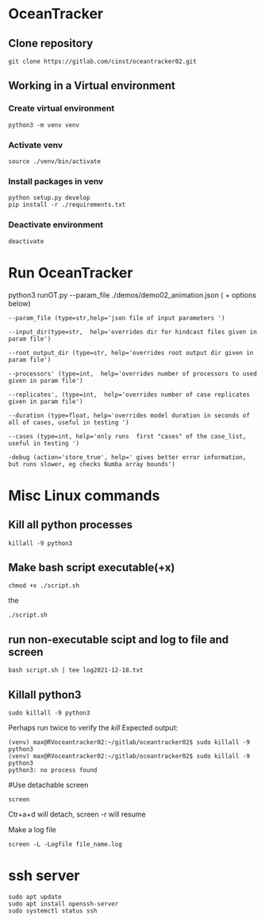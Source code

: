# OceanTracker

## Clone repository
```
git clone https://gitlab.com/cinst/oceantracker02.git
```

## Working in a Virtual environment

### Create virtual environment
```
python3 -m venv venv
```

### Activate venv
```
source ./venv/bin/activate
```

### Install packages in venv
```
python setup.py develop
pip install -r ./requirements.txt
```

### Deactivate environment
```
deactivate
```

# Run OceanTracker 

python3 runOT.py --param_file  ./demos/demo02_animation.json   ( + options below) 

    --param_file (type=str,help='json file of input parameters ')
    
    --input_dir(type=str,  help='overrides dir for hindcast files given in param file')
    
    --root_output_dir (type=str, help='overrides root output dir given in param file')
    
    --processors' (type=int,  help='overrides number of processors to used given in param file')
    
    --replicates', (type=int,  help='overrides number of case replicates given in param file')
    
    --duration (type=float, help='overrides model duration in seconds of all of cases, useful in testing ')
    
    --cases (type=int, help='only runs  first "cases" of the case_list, useful in testing ')
    
    -debug (action='store_true', help=' gives better error information, but runs slower, eg checks Numba array bounds')

# Misc Linux commands
## Kill all python processes
```
killall -9 python3
```


## Make bash script executable(+x)
```
chmod +x ./script.sh
```
the 
```
./script.sh
```
## run non-executable scipt and log to file and screen

```
bash script.sh | tee log2021-12-18.txt
```
## Killall python3

```
sudo killall -9 python3
```

Perhaps run twice to verify the *kill*
Expected output:
```
(venv) max@RVoceantracker02:~/gitlab/oceantracker02$ sudo killall -9 python3
(venv) max@RVoceantracker02:~/gitlab/oceantracker02$ sudo killall -9 python3
python3: no process found
```
#Use detachable screen 
```
screen 
```
Ctr+a+d will detach, screen -r will resume

Make a  log file
```
screen -L -Logfile file_name.log
```

# ssh server 
```
sudo apt update
sudo apt install openssh-server
sudo systemctl status ssh
```
